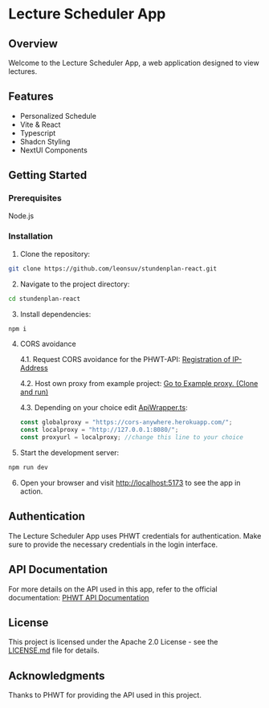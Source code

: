 # Lecture Scheduler App

## Overview
Welcome to the Lecture Scheduler App, a web application designed to view lectures.

## Features
* Personalized Schedule
* Vite & React
* Typescript
* Shadcn Styling
* NextUI Components

## Getting Started
### Prerequisites
Node.js

### Installation
1. Clone the repository:
```bash
git clone https://github.com/leonsuv/stundenplan-react.git
```
2. Navigate to the project directory:
```bash
cd stundenplan-react
```
3. Install dependencies:
```bash
npm i
```
4. CORS avoidance

   4.1. Request CORS avoidance for the PHWT-API:
[Registration of IP-Address](https://cors-anywhere.herokuapp.com/corsdemo)

   4.2. Host own proxy from example project:
[Go to Example proxy. (Clone and run)](https://github.com/leonsuv/cors-proxy)

   4.3. Depending on your choice edit [ApiWrapper.ts](https://github.com/leonsuv/stundenplan-react/src/data/ApiWrapper.ts):
   ```ts
   const globalproxy = "https://cors-anywhere.herokuapp.com/";
   const localproxy = "http://127.0.0.1:8080/";
   const proxyurl = localproxy; //change this line to your choice
   ```
6. Start the development server:
```bash
npm run dev
```
6. Open your browser and visit [http://localhost:5173](http://localhost:5173) to see the app in action.

## Authentication
The Lecture Scheduler App uses PHWT credentials for authentication. Make sure to provide the necessary credentials in the login interface.

## API Documentation
For more details on the API used in this app, refer to the official documentation: [PHWT API Documentation](https://app.phwt.de/api/v2/)

## License
This project is licensed under the Apache 2.0 License - see the [LICENSE.md](https://github.com/leonsuv/stundenplan-react/LICENSE.md) file for details.

## Acknowledgments
Thanks to PHWT for providing the API used in this project.
